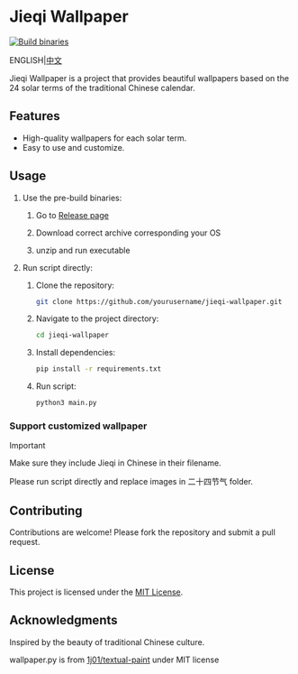 # Jieqi Wallpaper

[![Build binaries](https://github.com/steven-cmy/jieqi-wallpaper/actions/workflows/build.yml/badge.svg)](https://github.com/steven-cmy/jieqi-wallpaper/actions/workflows/build.yml)

ENGLISH|[中文](README-zh-CN.md)

Jieqi Wallpaper is a project that provides beautiful wallpapers based on the 24 solar terms of the traditional Chinese calendar.

## Features

- High-quality wallpapers for each solar term.
- Easy to use and customize.

## Usage

1. Use the pre-build binaries:

    1. Go to [Release page](https://github.com/steven-cmy/jieqi-wallpaper/releases)

    2. Download correct archive corresponding your OS

    3. unzip and run executable

2. Run script directly:
   1. Clone the repository:

        ```bash
        git clone https://github.com/yourusername/jieqi-wallpaper.git
        ```

   2. Navigate to the project directory:

       ```bash
       cd jieqi-wallpaper
       ```

   3. Install dependencies:

       ```bash
       pip install -r requirements.txt
       ```

   4. Run script:

       ```bash
       python3 main.py
       ```

### Support customized wallpaper

> [!IMPORTANT]  
> Make sure they include Jieqi in Chinese in their filename.

Please run script directly and replace images in 二十四节气 folder.

## Contributing

Contributions are welcome! Please fork the repository and submit a pull request.

## License

This project is licensed under the [MIT License](LICENSE).

## Acknowledgments

Inspired by the beauty of traditional Chinese culture.

wallpaper.py is from [1j01/textual-paint](https://github.com/1j01/textual-paint/blob/main/src/textual_paint/wallpaper.py) under MIT license
